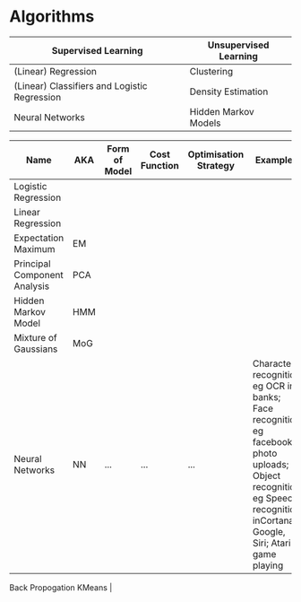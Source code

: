 # Algorithms


Supervised Learning| Unsupervised Learning
---| ---
(Linear) Regression| Clustering
(Linear) Classifiers and Logistic Regression| Density Estimation
Neural Networks| Hidden Markov Models


Name | AKA| Form of Model | Cost Function | Optimisation Strategy| Examples
---| ---| ---| ---| ---|---
Logistic Regression |
Linear Regression|
Expectation Maximum| EM
Principal Component Analysis| PCA
Hidden Markov Model | HMM 
Mixture of Gaussians | MoG| 
Neural Networks| NN | ...| ...| ...| Character recognition eg OCR in banks; Face recognition eg facebook photo uploads; Object recognition eg Speech recognition inCortana, Google, Siri; Atari game playing
Back Propogation 
KMeans |
